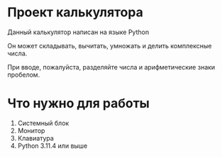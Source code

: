 # Проект калькулятора

Данный калькулятор написан на языке Python

Он может складывать, вычитать, умножать и делить комплексные числа. 

При вводе, пожалуйста, разделяйте числа и арифметические знаки пробелом.

# Что нужно для работы

1. Системный блок
2. Монитор
3. Клавиатура
4. Python 3.11.4 или выше
